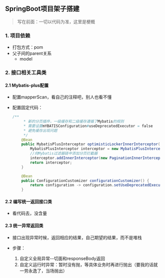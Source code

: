 ## SpringBoot项目架子搭建

> 写在前面：一切以代码为准，这里是梗概

### 1. 项目依赖

- 打包方式：pom
- 父子间的parent关系
  - model

### 2. 接口相关工具类

#### 2.1 Mybatis-plus配置

- 配置mapperScan，看自己的注释吧，别人也看不懂

- 配置固定代码：

  ```java
  /**
       * 新的分页插件，一级缓存和二级缓存遵循了Mybatis的规则
       * 需要设置mYBATISConfiguration#useDeprecatedExecutor = false
       * 避免缓存出现问题
       */
      @Bean
      public MybatisPlusInterceptor optimisticLockerInnerInterceptor(){
          MybatisPlusInterceptor interceptor = new MybatisPlusInterceptor();
          //向Mybatis过滤器链中添加分页拦截器
          interceptor.addInnerInterceptor(new PaginationInnerInterceptor(DbType.MYSQL));
          return interceptor;
      }
  
      @Bean
      public ConfigurationCustomizer configurationCustomizer() {
          return configuration -> configuration.setUseDeprecatedExecutor(false);
      }
  ```

#### 2.2 编写统一返回接口类

- 看代码去，没含量

#### 2.3 统一异常返回类

- 接口出现异常时候，返回相应的结果，自己期望的结果，而不是堆栈

- 步骤：
  1. 自定义全局异常--切面和responseBody返回
  2. 自定义运行时异常：暂时没有抛，等具体业务时再进行抛出（要我的话就一劳永逸了，当场抛出）
  

